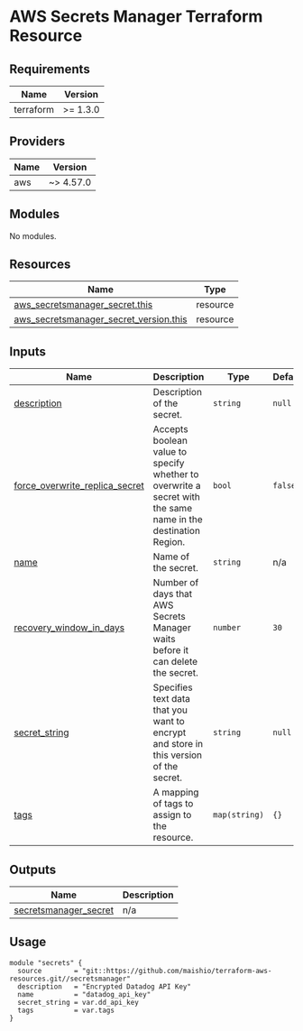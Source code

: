 # AWS Secrets Manager Terraform Resource

## Requirements

| Name      | Version  |
|-----------|----------|
| terraform | >= 1.3.0 |

## Providers

| Name | Version   |
|------|-----------|
| aws  | ~> 4.57.0 |

## Modules

No modules.

## Resources

| Name | Type |
|------|------|
| [aws_secretsmanager_secret.this](https://registry.terraform.io/providers/hashicorp/aws/latest/docs/resources/secretsmanager_secret) | resource |
| [aws_secretsmanager_secret_version.this](https://registry.terraform.io/providers/hashicorp/aws/latest/docs/resources/secretsmanager_secret_version) | resource |

## Inputs

| Name | Description | Type | Default | Required |
|------|-------------|------|---------|:--------:|
| <a name="input_description"></a> [description](#input\_description) | Description of the secret. | `string` | `null` | no |
| <a name="input_force_overwrite_replica_secret"></a> [force\_overwrite\_replica\_secret](#input\_force\_overwrite\_replica\_secret) | Accepts boolean value to specify whether to overwrite a secret with the same name in the destination Region. | `bool` | `false` | no |
| <a name="input_name"></a> [name](#input\_name) | Name of the secret. | `string` | n/a | yes |
| <a name="input_recovery_window_in_days"></a> [recovery\_window\_in\_days](#input\_recovery\_window\_in\_days) | Number of days that AWS Secrets Manager waits before it can delete the secret. | `number` | `30` | no |
| <a name="input_secret_string"></a> [secret\_string](#input\_secret\_string) | Specifies text data that you want to encrypt and store in this version of the secret. | `string` | `null` | no |
| <a name="input_tags"></a> [tags](#input\_tags) | A mapping of tags to assign to the resource. | `map(string)` | `{}` | no |

## Outputs

| Name | Description |
|------|-------------|
| <a name="output_secretsmanager_secret"></a> [secretsmanager\_secret](#output\_secretsmanager\_secret) | n/a |

## Usage

```hcl
module "secrets" {
  source        = "git::https://github.com/maishio/terraform-aws-resources.git//secretsmanager"
  description   = "Encrypted Datadog API Key"
  name          = "datadog_api_key"
  secret_string = var.dd_api_key
  tags          = var.tags
}
```
